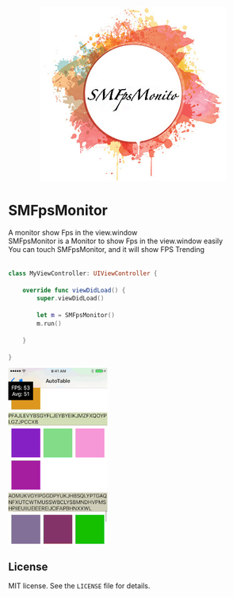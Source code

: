 <p align="center" >
  <img src="/SMFpsMonitor.png">
</p>  

# SMFpsMonitor

A monitor show Fps in the view.window  
SMFpsMonitor is a Monitor to show Fps in the view.window easily  
You can touch SMFpsMonitor, and it will show FPS Trending  

```swift  

class MyViewController: UIViewController {

    override func viewDidLoad() {
        super.viewDidLoad()

        let m = SMFpsMonitor()
        m.run()
        
    }

}
```  
![show](./Show.gif)  

## License  
MIT license. See the `LICENSE` file for details.
